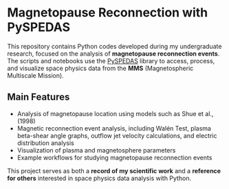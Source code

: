 # Magnetopause Reconnection with PySPEDAS

This repository contains Python codes developed during my undergraduate research, focused on the analysis of **magnetopause reconnection events**.  
The scripts and notebooks use the [PySPEDAS](https://pyspedas.readthedocs.io/) library to access, process, and visualize space physics data from the **MMS** (Magnetospheric Multiscale Mission).

## Main Features
- Analysis of magnetopause location using models such as Shue et al., (1998)
- Magnetic reconnection event analysis, including Walén Test, plasma beta-shear angle graphs, outflow jet velocity calculations, and electric distribution analysis
- Visualization of plasma and magnetosphere parameters
- Example workflows for studying magnetopause reconnection events

This project serves as both a **record of my scientific work** and a **reference for others** interested in space physics data analysis with Python.
